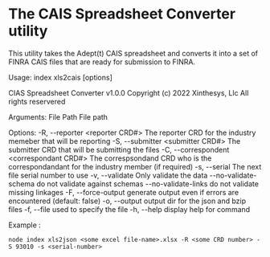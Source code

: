 # The CAIS Spreadsheet Converter utility

This utility takes the Adept(t) CAIS spreadsheet and converts it into a set of FINRA CAIS files that are ready for submission to FINRA.

Usage: index xls2cais [options] <File Path>

CIAS Spreadsheet Converter v1.0.0
Copyright (c) 2022 Xinthesys, Llc 
All rights reservered

Arguments:
  File Path                                  File path

Options:
  -R, --reporter <reporter CRD#>             The reporter CRD for the industry memeber that
                                             will be reporting
  -S, --submitter <submitter CRD#>           The submitter CRD that will be submitting the
                                             files
  -C, --correspondent  <correspondant CRD#>  The correspsondand CRD who is the correspondandant
                                             for the industry member (if required)
  -s, --serial <serial number>               The next file serial number to use
  -v, --validate                             Only validate the data
  --no-validate-schema                       do not validate against schemas
  --no-validate-links                        do not validate missing linkages
  -F, --force-output                         generate output even if errors are encountered
                                             (default: false)
  -o, --output <outpufile>                   output dir for the json and bzip files
  -f, --file                                 used to specify the file
  -h, --help                                 display help for command

Example : 

`node index xls2json <some excel file-name>.xlsx -R <some CRD number> -S 93010 -s <serial-number>`
